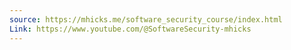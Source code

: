 ```yaml
---
source: https://mhicks.me/software_security_course/index.html
Link: https://www.youtube.com/@SoftwareSecurity-mhicks
---
```

